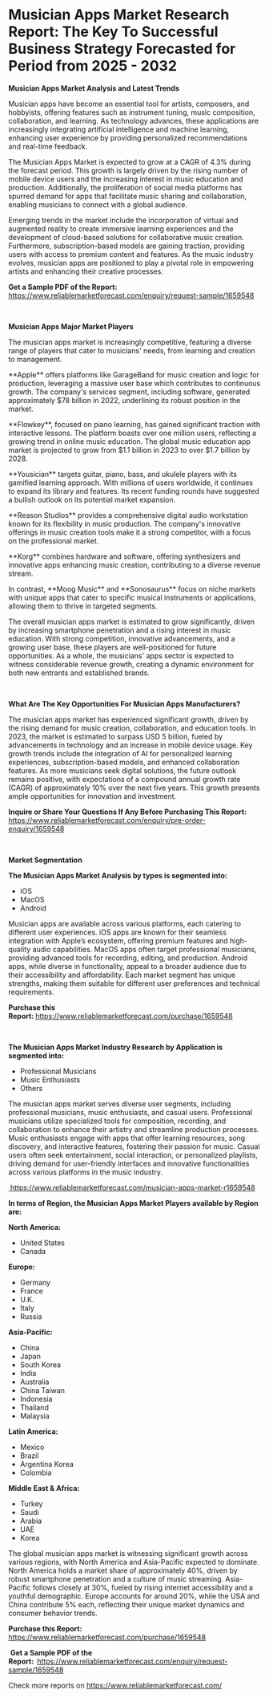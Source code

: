 <p><h1>Musician Apps Market Research Report: The Key To Successful Business Strategy Forecasted for Period from 2025 - 2032</h1></p><p><strong>Musician Apps Market Analysis and Latest Trends</strong></p>
<p><p>Musician apps have become an essential tool for artists, composers, and hobbyists, offering features such as instrument tuning, music composition, collaboration, and learning. As technology advances, these applications are increasingly integrating artificial intelligence and machine learning, enhancing user experience by providing personalized recommendations and real-time feedback.</p><p>The Musician Apps Market is expected to grow at a CAGR of 4.3% during the forecast period. This growth is largely driven by the rising number of mobile device users and the increasing interest in music education and production. Additionally, the proliferation of social media platforms has spurred demand for apps that facilitate music sharing and collaboration, enabling musicians to connect with a global audience.</p><p>Emerging trends in the market include the incorporation of virtual and augmented reality to create immersive learning experiences and the development of cloud-based solutions for collaborative music creation. Furthermore, subscription-based models are gaining traction, providing users with access to premium content and features. As the music industry evolves, musician apps are positioned to play a pivotal role in empowering artists and enhancing their creative processes.</p></p>
<p><strong>Get a Sample PDF of the Report:&nbsp;</strong> <a href="https://www.reliablemarketforecast.com/enquiry/request-sample/1659548?utm_campaign=2316&utm_medium=2&utm_source=Github&utm_content=ia&utm_term=09032025&utm_id=musician-apps">https://www.reliablemarketforecast.com/enquiry/request-sample/1659548</a></p>
<p>&nbsp;</p>
<p><strong>Musician Apps Major Market Players</strong></p>
<p><p>The musician apps market is increasingly competitive, featuring a diverse range of players that cater to musicians' needs, from learning and creation to management. </p><p>**Apple** offers platforms like GarageBand for music creation and logic for production, leveraging a massive user base which contributes to continuous growth. The company's services segment, including software, generated approximately $78 billion in 2022, underlining its robust position in the market.</p><p>**Flowkey**, focused on piano learning, has gained significant traction with interactive lessons. The platform boasts over one million users, reflecting a growing trend in online music education. The global music education app market is projected to grow from $1.1 billion in 2023 to over $1.7 billion by 2028.</p><p>**Yousician** targets guitar, piano, bass, and ukulele players with its gamified learning approach. With millions of users worldwide, it continues to expand its library and features. Its recent funding rounds have suggested a bullish outlook on its potential market expansion.</p><p>**Reason Studios** provides a comprehensive digital audio workstation known for its flexibility in music production. The company's innovative offerings in music creation tools make it a strong competitor, with a focus on the professional market.</p><p>**Korg** combines hardware and software, offering synthesizers and innovative apps enhancing music creation, contributing to a diverse revenue stream.</p><p>In contrast, **Moog Music** and **Sonosaurus** focus on niche markets with unique apps that cater to specific musical instruments or applications, allowing them to thrive in targeted segments.</p><p>The overall musician apps market is estimated to grow significantly, driven by increasing smartphone penetration and a rising interest in music education. With strong competition, innovative advancements, and a growing user base, these players are well-positioned for future opportunities. As a whole, the musicians' apps sector is expected to witness considerable revenue growth, creating a dynamic environment for both new entrants and established brands.</p></p>
<p>&nbsp;</p>
<p><strong>What Are The Key Opportunities For Musician Apps Manufacturers?</strong></p>
<p><p>The musician apps market has experienced significant growth, driven by the rising demand for music creation, collaboration, and education tools. In 2023, the market is estimated to surpass USD 5 billion, fueled by advancements in technology and an increase in mobile device usage. Key growth trends include the integration of AI for personalized learning experiences, subscription-based models, and enhanced collaboration features. As more musicians seek digital solutions, the future outlook remains positive, with expectations of a compound annual growth rate (CAGR) of approximately 10% over the next five years. This growth presents ample opportunities for innovation and investment.</p></p>
<p><strong>Inquire or Share Your Questions If Any Before Purchasing This Report:</strong> <a href="https://www.reliablemarketforecast.com/enquiry/pre-order-enquiry/1659548?utm_campaign=2316&utm_medium=2&utm_source=Github&utm_content=ia&utm_term=09032025&utm_id=musician-apps">https://www.reliablemarketforecast.com/enquiry/pre-order-enquiry/1659548</a></p>
<p>&nbsp;</p>
<p><strong>Market Segmentation</strong></p>
<p><strong>The Musician Apps Market Analysis by types is segmented into:</strong></p>
<p><ul><li>iOS</li><li>MacOS</li><li>Android</li></ul></p>
<p><p>Musician apps are available across various platforms, each catering to different user experiences. iOS apps are known for their seamless integration with Apple’s ecosystem, offering premium features and high-quality audio capabilities. MacOS apps often target professional musicians, providing advanced tools for recording, editing, and production. Android apps, while diverse in functionality, appeal to a broader audience due to their accessibility and affordability. Each market segment has unique strengths, making them suitable for different user preferences and technical requirements.</p></p>
<p><strong>Purchase this Report:&nbsp;</strong><a href="https://www.reliablemarketforecast.com/purchase/1659548?utm_campaign=2316&utm_medium=2&utm_source=Github&utm_content=ia&utm_term=09032025&utm_id=musician-apps">https://www.reliablemarketforecast.com/purchase/1659548</a></p>
<p>&nbsp;</p>
<p><strong>The Musician Apps Market Industry Research by Application is segmented into:</strong></p>
<p><ul><li>Professional Musicians</li><li>Music Enthusiasts</li><li>Others</li></ul></p>
<p><p>The musician apps market serves diverse user segments, including professional musicians, music enthusiasts, and casual users. Professional musicians utilize specialized tools for composition, recording, and collaboration to enhance their artistry and streamline production processes. Music enthusiasts engage with apps that offer learning resources, song discovery, and interactive features, fostering their passion for music. Casual users often seek entertainment, social interaction, or personalized playlists, driving demand for user-friendly interfaces and innovative functionalities across various platforms in the music industry.</p></p>
<p><a href="https://www.reliablemarketforecast.com/musician-apps-market-r1659548?utm_campaign=2316&utm_medium=2&utm_source=Github&utm_content=ia&utm_term=09032025&utm_id=musician-apps">&nbsp;https://www.reliablemarketforecast.com/musician-apps-market-r1659548</a></p>
<p><strong>In terms of Region, the Musician Apps Market Players available by Region are:</strong></p>
<p>
    <p> <strong> North America: </strong>
        <ul>
            <li>United States</li>
            <li>Canada</li>
        </ul>
        </p> 
    <p> <strong> Europe: </strong>
        <ul>
            <li>Germany</li>
            <li>France</li>
            <li>U.K.</li>
            <li>Italy</li>
            <li>Russia</li>
        </ul>
        </p> 
    <p> <strong> Asia-Pacific: </strong>
        <ul>
            <li>China</li>
            <li>Japan</li>
            <li>South Korea</li>
            <li>India</li>
            <li>Australia</li>
            <li>China Taiwan</li>
            <li>Indonesia</li>
            <li>Thailand</li>
            <li>Malaysia</li>
        </ul>
        </p> 
    <p> <strong> Latin America: </strong>
        <ul>
            <li>Mexico</li>
            <li>Brazil</li>
            <li>Argentina Korea</li>
            <li>Colombia</li>
        </ul>
        </p> 
    <p> <strong> Middle East & Africa: </strong>
        <ul>
            <li>Turkey</li>
            <li>Saudi</li>
            <li>Arabia</li>
            <li>UAE</li>
            <li>Korea</li>
        </ul>
    </p>
    </p>
<p><p>The global musician apps market is witnessing significant growth across various regions, with North America and Asia-Pacific expected to dominate. North America holds a market share of approximately 40%, driven by robust smartphone penetration and a culture of music streaming. Asia-Pacific follows closely at 30%, fueled by rising internet accessibility and a youthful demographic. Europe accounts for around 20%, while the USA and China contribute 5% each, reflecting their unique market dynamics and consumer behavior trends.</p></p>
<p><strong>Purchase this Report: </strong><a href="https://www.reliablemarketforecast.com/purchase/1659548?utm_campaign=2316&utm_medium=2&utm_source=Github&utm_content=ia&utm_term=09032025&utm_id=musician-apps">https://www.reliablemarketforecast.com/purchase/1659548</a></p>
<p>&nbsp;<strong>Get a Sample PDF of the Report:&nbsp;&nbsp;</strong><a href="https://www.reliablemarketforecast.com/enquiry/request-sample/1659548?utm_campaign=2316&utm_medium=2&utm_source=Github&utm_content=ia&utm_term=09032025&utm_id=musician-apps">https://www.reliablemarketforecast.com/enquiry/request-sample/1659548</a></p>
<p><strong></strong></p>
<p>Check more reports on <a href="https://www.reliablemarketforecast.com/?utm_campaign=2316&utm_medium=2&utm_source=Github&utm_content=ia&utm_term=09032025&utm_id=musician-apps">https://www.reliablemarketforecast.com/</a></p>